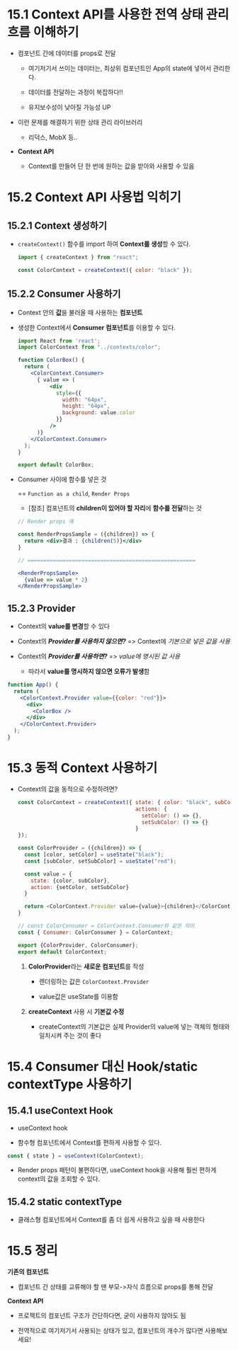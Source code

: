 # 15.1 Context API를 사용한 전역 상태 관리 흐름 이해하기

- 컴포넌트 간에 데이터를 props로 전달
  
  - 여기저기서 쓰이는 데이터는, 최상위 컴포넌트인 App의 state에 넣어서 관리한다.
  
  - 데이터를 전달하는 과정이 복잡하다!!
  
  - 유지보수성이 낮아질 가능성 UP

- 이런 문제를 해결하기 위한 상태 관리 라이브러리
  
  - 리덕스, MobX 등..

- **Context API**
  
  - Context를 만들어 단 한 번에 원하는 값을 받아와 사용할 수 있음

# 15.2 Context API 사용법 익히기

## 15.2.1 Context 생성하기

- `createContext()` 함수를 import 하여 **Context를 생성**할 수 있다.
  
  ```javascript
  import { createContext } from "react";
  
  const ColorContext = createContext({ color: "black" });
  ```

## 15.2.2 Consumer 사용하기

- Context 안의 **값**을 불러올 때 사용하는 **컴포넌트**

- 생성한 Context에서 **Consumer 컴포넌트**를 이용할 수 있다.
  
  ```jsx
  import React from 'react';
  import ColorContext from "../contexts/color";
  
  function ColorBox() {
    return (
      <ColorContext.Consumer>
        { value => (
            <div
              style={{
                width: "64px",
                height: "64px",
                background: value.color
              }}
            />
        )}
      </ColorContext.Consumer>
    );
  }
  
  export default ColorBox;
  ```

- Consumer 사이에 함수를 넣은 것
  
  == `Function as a child`, `Render Props`
  
  - [참조] 컴포넌트의 **children이 있어야 할 자리**에 **함수를 전달**하는 것
  
  ```jsx
  // Render props 예
  
  const RenderPropsSample = ({children}) => {
    return <div>결과 : {children(5)}</div>
  }
  
  // =====================================================
  
  <RenderPropsSample>
    {value => value * 2}
  </RenderPropsSample>
  ```

## 15.2.3 Provider

- Context의 **value를 변경**할 수 있다

- Context의 ***Provider를 사용하지 않으면?*** => Context에 *기본으로 넣은 값을 사용*

- Context의 ***Provider를 사용하면?*** => *value에 명시된 값 사용*
  
  - 따라서 **value를 명시하지 않으면 오류가 발생**함

```jsx
function App() {
  return (
    <ColorContext.Provider value={{color: "red"}}>
      <div>
        <ColorBox />
      </div>
    </ColorContext.Provider>
  );
}
```

# 15.3 동적 Context 사용하기

- Context의 값을 동적으로 수정하려면?
  
  ```javascript
  const ColorContext = createContext({ state: { color: "black", subColor: "red"},
                                       actions: {
                                         setColor: () => {},
                                         setSubColor: () => {}
                                       }
  });
  
  const ColorProvider = ({children}) => {
    const [color, setColor] = useState("black");
    const [subColor, setSubColor] = useState("red");
  
    const value = {
      state: {color, subColor},
      action: {setColor, setSubColor}
    }
  
    return <ColorContext.Provider value={value}>{children}</ColorContext.Provider>
  }
  
  // const ColorConsumer = ColorContext.Consumer와 같은 의미
  const { Consumer: ColorConsumer } = ColorContext;
  
  export {ColorProvider, ColorConsumer};
  export default ColorContext;
  ```
  
  1. **ColorProvider**라는 **새로운 컴포넌트**를 작성
     
     - 렌더링하는 값은 `ColorContext.Provider`
     
     - value값은 useState를 이용함
  
  2. **createContext** 사용 시 **기본값 수정**
     
     - createContext의 기본값은 실제 Provider의 value에 넣는 객체의 형태와 일치시켜 주는 것이 좋다

# 15.4 Consumer 대신 Hook/static contextType 사용하기

## 15.4.1 useContext Hook

- useContext hook

- 함수형 컴포넌트에서 Context를 편하게 사용할 수 있다.

```javascript
const { state } = useContext(ColorContext);
```

- Render props 패턴이 불편하다면, useContext hook을 사용해 훨씬 편하게 context의 값을 조회할 수 있다.

## 15.4.2 static contextType

- 클래스형 컴포넌트에서 Context를 좀 더 쉽게 사용하고 싶을 때 사용한다

# 15.5 정리

**기존의 컴포넌트**

- 컴포넌트 간 상태를 교류해야 할 땐 부모->자식 흐름으로 props를 통해 전달

**Context API**

- 프로젝트의 컴포넌트 구조가 간단하다면, 굳이 사용하지 않아도 됨

- 전역적으로 여기저기서 사용되는 상태가 있고, 컴포넌트의 개수가 많다면 사용해보세요!
